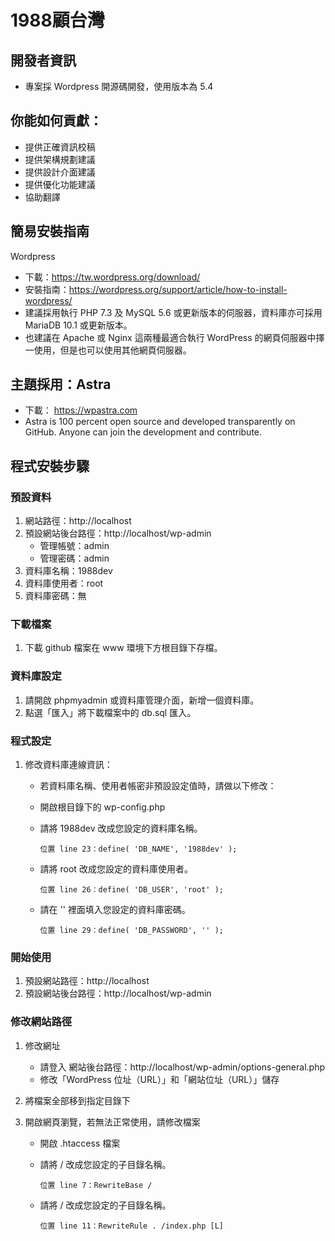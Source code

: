 # 1988顧台灣

## 開發者資訊
- 專案採 Wordpress 開源碼開發，使用版本為 5.4  

## 你能如何貢獻：
- 提供正確資訊校稿
- 提供架構規劃建議
- 提供設計介面建議
- 提供優化功能建議
- 協助翻譯

## 簡易安裝指南
Wordpress 
- 下載：https://tw.wordpress.org/download/
- 安裝指南：https://wordpress.org/support/article/how-to-install-wordpress/
- 建議採用執行 PHP 7.3 及 MySQL 5.6 或更新版本的伺服器，資料庫亦可採用 MariaDB 10.1 或更新版本。
- 也建議在 Apache 或 Nginx 這兩種最適合執行 WordPress 的網頁伺服器中擇一使用，但是也可以使用其他網頁伺服器。
 
## 主題採用：Astra 
- 下載： https://wpastra.com
- Astra is 100 percent open source and developed transparently on GitHub. Anyone can join the development and contribute.

## 程式安裝步驟
### 預設資料
1. 網站路徑：http://localhost
2. 預設網站後台路徑：http://localhost/wp-admin
	- 管理帳號：admin
	- 管理密碼：admin
3. 資料庫名稱：1988dev
4. 資料庫使用者：root
5. 資料庫密碼：無


### 下載檔案
1. 下載 github 檔案在 www 環境下方根目錄下存檔。

### 資料庫設定
1. 請開啟 phpmyadmin 或資料庫管理介面，新增一個資料庫。
2. 點選「匯入」將下載檔案中的 db.sql 匯入。 

### 程式設定
1. 修改資料庫連線資訊：
	- 若資料庫名稱、使用者帳密非預設設定值時，請做以下修改：
	- 開啟根目錄下的 wp-config.php
	- 請將 1988dev 改成您設定的資料庫名稱。

		```位置 line 23：define( 'DB_NAME', '1988dev' ); ```
	- 請將 root 改成您設定的資料庫使用者。

		```位置 line 26：define( 'DB_USER', 'root' ); ```
	- 請在 '' 裡面填入您設定的資料庫密碼。

		```位置 line 29：define( 'DB_PASSWORD', '' ); ```


### 開始使用
1. 預設網站路徑：http://localhost
2. 預設網站後台路徑：http://localhost/wp-admin

### 修改網站路徑  
1. 修改網址
	- 請登入 網站後台路徑：http://localhost/wp-admin/options-general.php
	- 修改「WordPress 位址（URL）」和「網站位址（URL）」儲存

2. 將檔案全部移到指定目錄下

3. 開啟網頁瀏覽，若無法正常使用，請修改檔案
	- 開啟 .htaccess 檔案
	- 請將 / 改成您設定的子目錄名稱。

		```位置 line 7：RewriteBase /```
	- 請將 / 改成您設定的子目錄名稱。

		```位置 line 11：RewriteRule . /index.php [L]```

